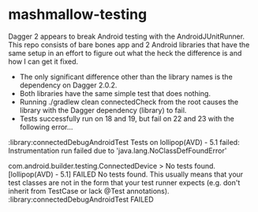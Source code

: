 # mashmallow-testing

Dagger 2 appears to break Android testing with the AndroidJUnitRunner. This repo consists of bare bones app and 2 Android libraries that have the same setup in an effort to figure out what the heck the difference is and how I can get it fixed.

* The only significant difference other than the library names is the dependency on Dagger 2.0.2.
* Both libraries have the same simple test that does nothing.
* Running ./gradlew clean connectedCheck from the root causes the library with the Dagger dependency (library) to fail.
* Tests successfully run on 18 and 19, but fail on 22 and 23 with the following error...

:library:connectedDebugAndroidTest
Tests on lollipop(AVD) - 5.1 failed: Instrumentation run failed due to 'java.lang.NoClassDefFoundError'

com.android.builder.testing.ConnectedDevice > No tests found.[lollipop(AVD) - 5.1] FAILED
No tests found. This usually means that your test classes are not in the form that your test runner expects (e.g. don't inherit from TestCase or lack @Test annotations).
:library:connectedDebugAndroidTest FAILED
